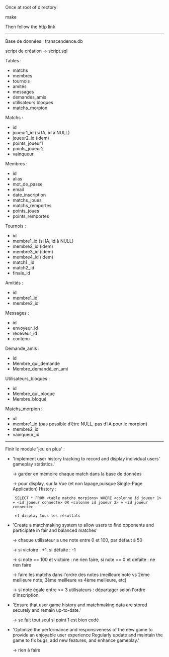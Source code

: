 Once at root of directory:

make

Then follow the http link

------------------------------------------------------------------------------

Base de données : transcendence.db

script de création -> script.sql

Tables : 
- matchs
- membres
- tournois
- amités
- messages
- demandes_amis
- utilisateurs bloques
- matchs_morpion

Matchs :
- id
- joueur1_id (si IA, id à NULL)
- joueur2_id (idem)
- points_joueur1
- points_joueur2
- vainqueur

Membres :
- id
- alias
- mot_de_passe
- email
- date_inscription
- matchs_joues
- matchs_remportes
- points_joues
- points_remportes

Tournois :
- id
- membre1_id (si IA, id à NULL)
- membre2_id (idem)
- membre3_id (idem)
- membre4_id (idem)
- match1 _id
- match2_id
- finale_id

Amitiés :
- id
- membre1_id
- membre2_id

Messages :
- id
- envoyeur_id
- receveur_id
- contenu

Demande_amis :
- id
- Membre_qui_demande
- Membre_demandé_en_ami

Utilisateurs_bloques :
- id
- Membre_qui_bloque
- Membre_bloqué

Matchs_morpion :
- id
- membre1_id (pas possible d’être NULL, pas d’IA pour le morpion)
- membre2_id
- vainqueur_id

------------------------------------------------------------------------------

Finir le module 'jeu en plus' :

-  'Implement user history tracking to record and display individual users’ gameplay statistics.'

	-> garder en mémoire chaque match dans la base de données

	-> pour display, sur la Vue (et non lapage,puisque Single-Page Application) History :

		SELECT * FROM <table matchs morpions> WHERE <colonne id joueur 1> = <id joueur connecté> OR <colonne id joueur 2> = <id joueur connecté>

		et display tous les résultats

- 'Create a matchmaking system to allow users to find opponents and participate in fair and balanced matches'

	-> chaque utilisateur a une note entre 0 et 100, par défaut à 50

	-> si victoire : +1, si défaite : -1

	-> si note == 100 et victoire : ne rien faire, si note == 0 et défaite : ne rien faire

	-> faire les matchs dans l'ordre des notes (meilleure note vs 2ème meilleure note; 3ème meilleure vs 4ème meilleure, etc)

	-> si note égale entre >= 3 utilisateurs : départager selon l'ordre d'inscription

- 'Ensure that user game history and matchmaking data are stored securely and remain up-to-date.'

	-> se fait tout seul si point 1 est bien codé

- 'Optimize the performance and responsiveness of the new game to provide an enjoyable user experience Regularly update and maintain the game to fix bugs, add new features, and enhance gameplay.'

	-> rien à faire

